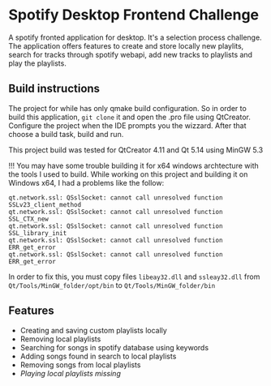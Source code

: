  # Spotify Desktop Frontend Challenge
A spotify fronted application for desktop. It's a selection process challenge.  
The application offers features to create and store locally new playlits, search for tracks through spotify webapi, add new tracks to playlists and play the playlists.

## Build instructions
The project for while has only qmake build configuration. So in order to build this application, `git clone` it and open the .pro file using QtCreator. Configure the project when the IDE prompts you the wizzard. After that choose a build task, build and run.  
  
This project build was tested for QtCreator 4.11 and Qt 5.14 using MinGW 5.3 
  
!!! You may have some trouble building it for x64 windows archtecture with the tools I used to build. While working on this project and building it on Windows x64, I had a problems like the follow: 

`qt.network.ssl: QSslSocket: cannot call unresolved function SSLv23_client_method`  
`qt.network.ssl: QSslSocket: cannot call unresolved function SSL_CTX_new`  
`qt.network.ssl: QSslSocket: cannot call unresolved function SSL_library_init`  
`qt.network.ssl: QSslSocket: cannot call unresolved function ERR_get_error`  
`qt.network.ssl: QSslSocket: cannot call unresolved function ERR_get_error`  

In order to fix this, you must copy files `libeay32.dll` and `ssleay32.dll` from `Qt/Tools/MinGW_folder/opt/bin` to `Qt/Tools/MinGW_folder/bin`  

## Features
* Creating and saving custom playlists locally
* Removing local playlists
* Searching for songs in spotify database using keywords
* Adding songs found in search to local playlists
* Removing songs from local playlists
* _Playing local playlists_ *missing*

